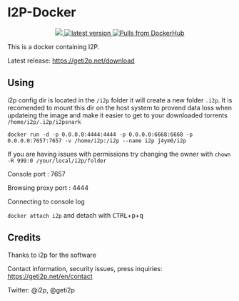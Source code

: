 # I2P-Docker

<p align="center">
  <a href="https://hub.docker.com/r/j4ym0/i2p">
    <img src="https://images.microbadger.com/badges/image/j4ym0/i2p.svg">
  </a>
  <a href="https://github.com/j4ym0/i2p-docker/releases">
    <img alt="latest version" src="https://img.shields.io/github/v/tag/j4ym0/i2p-docker.svg" />
  </a>
  <a href="https://hub.docker.com/r/j4ym0/i2p">
    <img alt="Pulls from DockerHub" src="https://img.shields.io/docker/pulls/j4ym0/i2p.svg?style=flat-square" />
  </a>
</p>

This is a docker containing I2P.

Latest release: https://geti2p.net/download

## Using

i2p config dir is located in the `/i2p` folder it will create a new folder `.i2p`. It is recomended to mount this dir on the host system to provend data loss when updateing the image and make it easier to get to your downloaded torrents `/home/i2p/.i2p/i2psnark`

`docker run -d -p 0.0.0.0:4444:4444 -p 0.0.0.0:6668:6668 -p 0.0.0.0:7657:7657 -v /home/i2p:/i2p --name i2p j4ym0/i2p`

If you are having issues with permissions try changing the owner with `chown -R 999:0 /your/local/i2p/folder`


Console port : 7657

Browsing proxy port : 4444

Connecting to console log

`docker attach i2p` and detach with <kbd>CTRL</kbd>+<kbd>p</kbd>+<kbd>q</kbd>

## Credits

Thanks to i2p for the software

Contact information, security issues, press inquiries: https://geti2p.net/en/contact

Twitter: @i2p, @geti2p
